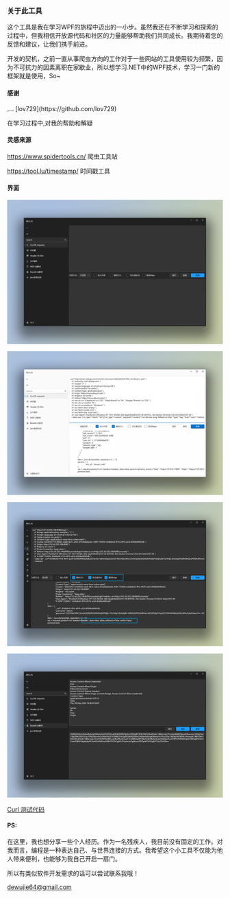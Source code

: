 ### 关于此工具

这个工具是我在学习WPF的旅程中迈出的一小步。虽然我还在不断学习和探索的过程中，但我相信开放源代码和社区的力量能够帮助我们共同成长。我期待着您的反馈和建议，让我们携手前进。

开发的契机，之前一直从事爬虫方向的工作对于一些网站的工具使用较为频繁，因为不可抗力的因素离职在家歇业，所以想学习.NET中的WPF技术，学习一门新的框架就是使用，So~



#### 感谢

<img src="https://avatars.githubusercontent.com/u/54023739?v=4" alt="lov729" style="zoom:25%;" />
[lov729](https://github.com/lov729)



在学习过程中,对我的帮助和解疑

#### 灵感来源

https://www.spidertools.cn/ 爬虫工具站

https://tool.lu/timestamp/ 时间戳工具

#### 界面
![未标题-1](./image/README/未标题-1.png)

![未标题-5](./image/README/未标题-5.png)

![未标题-3](./image/README/未标题-3.png)

![未标题-4](./image/README/未标题-4.png)





[Curl 测试代码](./CurlTest.md)

#### PS:

在这里，我也想分享一些个人经历。作为一名残疾人，我目前没有固定的工作。对我而言，编程是一种表达自己、与世界连接的方式。我希望这个小工具不仅能为他人带来便利，也能够为我自己开启一扇门。

所以有类似软件开发需求的话可以尝试联系我哦！

dewujie64@gmail.com

